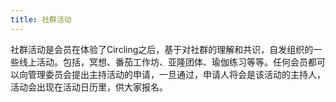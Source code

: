 ```yaml
---
title: 社群活动
---
```

社群活动是会员在体验了Circling之后，基于对社群的理解和共识，自发组织的一些线上活动。包括，冥想、番茄工作坊、亚隆团体、瑜伽练习等等。任何会员都可以向管理委员会提出主持活动的申请，一旦通过，申请人将会是该活动的主持人，活动会出现在活动日历里，供大家报名。